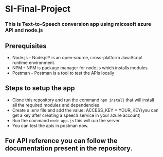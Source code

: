 # SI-Final-Project
### This is Text-to-Speech conversion app using micosoft azure API and node.js

## Prerequisites
* Node.js - Node.js® is an open-source, cross-platform JavaScript runtime environment.
* NPM - NPM is package manager for node.js which installs modules.
* Postman - Postman is a tool to test the APIs locally

## Steps to setup the app
* Clone this repository and run the command `npm install` that will install all the required modules and dependencies
* Create a .env file and add the value: ACCESS_KEY = YOUR_KEY(you can get a key after creating a speech service in your azure account)
* Run the command `node app.js` this will run the server.
* You can test the apis in postman now.

## For API reference you can follow the documentation present in the repository.

